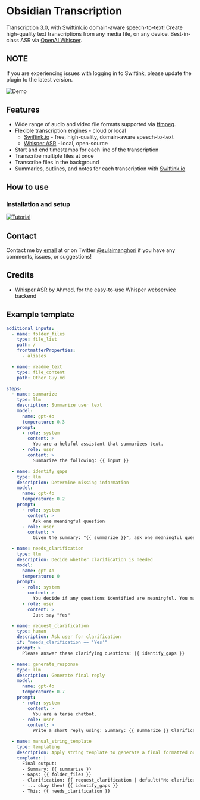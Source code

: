# Obsidian Transcription

Transcription 3.0, with [Swiftink.io](https://www.swiftink.io/) domain-aware speech-to-text! Create high-quality text transcriptions from any media file, on any device. Best-in-class ASR via [OpenAI Whisper](https://openai.com/blog/whisper/).

## NOTE

If you are experiencing issues with logging in to Swiftink, please update the plugin to the latest version.

![Demo](media/demo.gif)

## Features

-   Wide range of audio and video file formats supported via [ffmpeg](https://ffmpeg.org/).
-   Flexible transcription engines - cloud or local
    -   [Swiftink.io](https://www.swiftink.io/) - free, high-quality, domain-aware speech-to-text
    -   [Whisper ASR](https://github.com/ahmetoner/whisper-asr-webservice) - local, open-source
-   Start and end timestamps for each line of the transcription
-   Transcribe multiple files at once
-   Transcribe files in the background
-   Summaries, outlines, and notes for each transcription with [Swiftink.io](https://www.swiftink.io/)

## How to use

### Installation and setup

[![Tutorial](https://img.youtube.com/vi/EyfhLGF3Fxg/0.jpg)](https://www.youtube.com/watch?v=EyfhLGF3Fxg)

## Contact

Contact me by [email](mailto:sulaiman@swiftink.io) at or on Twitter [@sulaimanghori](https://twitter.com/sulaimanghori) if you have any comments, issues, or suggestions!

## Credits

-   [Whisper ASR](https://github.com/ahmetoner/whisper-asr-webservice) by Ahmed, for the easy-to-use Whisper webservice backend

## Example template

```yaml
additional_inputs:
  - name: folder_files
    type: file_list
    path: /
    frontmatterProperties:
      - aliases 

  - name: readme_text
    type: file_content
    path: Other Guy.md

steps:
  - name: summarize
    type: llm
    description: Summarize user text
    model:
      name: gpt-4o
      temperature: 0.3
    prompt:
      - role: system
        content: >
          You are a helpful assistant that summarizes text.
      - role: user
        content: >
          Summarize the following: {{ input }}

  - name: identify_gaps
    type: llm
    description: Determine missing information
    model:
      name: gpt-4o
      temperature: 0.2
    prompt:
      - role: system
        content: >
          Ask one meaningful question
      - role: user
        content: >
          Given the summary: "{{ summarize }}", ask one meaningful question.

  - name: needs_clarification
    type: llm
    description: Decide whether clarification is needed
    model:
      name: gpt-4o
      temperature: 0
    prompt:
      - role: system
        content: >
          You decide if any questions identified are meaningful. You must either respond 'Yes' or 'No'.
      - role: user
        content: >
          Just say "Yes"

  - name: request_clarification
    type: human
    description: Ask user for clarification
    if: "needs_clarification == 'Yes'"
    prompt: >
      Please answer these clarifying questions: {{ identify_gaps }}

  - name: generate_response
    type: llm
    description: Generate final reply
    model:
      name: gpt-4o
      temperature: 0.7
    prompt:
      - role: system
        content: >
          You are a terse chatbot.
      - role: user
        content: >
          Write a short reply using: Summary: {{ summarize }} Clarification: {{ request_clarification | default("N/A") }}

  - name: manual_string_template
    type: templating
    description: Apply string template to generate a final formatted output
    template: |
      Final output:
      - Summary: {{ summarize }}
      - Gaps: {{ folder_files }}
      - Clarification: {{ request_clarification | default("No clarification needed") }}
      - ... okay then! {{ identify_gaps }}
      - This: {{ needs_clarification }}
```
